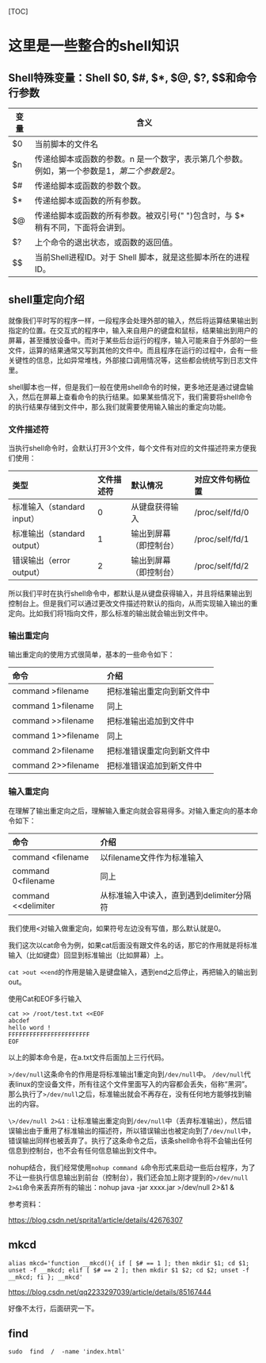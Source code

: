[TOC]

# 这里是一些整合的shell知识

## Shell特殊变量：Shell $0, $#, $*, $@, $?, $$和命令行参数


| 变量 | 含义                                                         |
| ---- | ------------------------------------------------------------ |
| $0   | 当前脚本的文件名                                             |
| $n   | 传递给脚本或函数的参数。n 是一个数字，表示第几个参数。例如，第一个参数是$1，第二个参数是$2。 |
| $#   | 传递给脚本或函数的参数个数。                                 |
| $*   | 传递给脚本或函数的所有参数。                                 |
| $@   | 传递给脚本或函数的所有参数。被双引号(" ")包含时，与 $* 稍有不同，下面将会讲到。 |
| $?   | 上个命令的退出状态，或函数的返回值。                         |
| $$   | 当前Shell进程ID。对于 Shell 脚本，就是这些脚本所在的进程ID。 |



## shell重定向介绍

就像我们平时写的程序一样，一段程序会处理外部的输入，然后将运算结果输出到指定的位置。在交互式的程序中，输入来自用户的键盘和鼠标，结果输出到用户的屏幕，甚至播放设备中。而对于某些后台运行的程序，输入可能来自于外部的一些文件，运算的结果通常又写到其他的文件中。而且程序在运行的过程中，会有一些关键性的信息，比如异常堆栈，外部接口调用情况等，这些都会统统写到日志文件里。

shell脚本也一样，但是我们一般在使用shell命令的时候，更多地还是通过键盘输入，然后在屏幕上查看命令的执行结果。如果某些情况下，我们需要将shell命令的执行结果存储到文件中，那么我们就需要使用输入输出的重定向功能。

### 文件描述符

当执行shell命令时，会默认打开3个文件，每个文件有对应的文件描述符来方便我们使用：



| 类型                        | 文件描述符 | 默认情况               | 对应文件句柄位置 |
| :-------------------------- | :--------- | :--------------------- | :--------------- |
| 标准输入（standard input）  | 0          | 从键盘获得输入         | /proc/self/fd/0  |
| 标准输出（standard output） | 1          | 输出到屏幕（即控制台） | /proc/self/fd/1  |
| 错误输出（error output）    | 2          | 输出到屏幕（即控制台） | /proc/self/fd/2  |



所以我们平时在执行shell命令中，都默认是从键盘获得输入，并且将结果输出到控制台上。但是我们可以通过更改文件描述符默认的指向，从而实现输入输出的重定向。比如我们将1指向文件，那么标准的输出就会输出到文件中。

### 输出重定向

输出重定向的使用方式很简单，基本的一些命令如下：

| 命令                | 介绍                       |
| :------------------ | :------------------------- |
| command >filename   | 把标准输出重定向到新文件中 |
| command 1>filename  | 同上                       |
| command >>filename  | 把标准输出追加到文件中     |
| command 1>>filename | 同上                       |
| command 2>filename  | 把标准错误重定向到新文件中 |
| command 2>>filename | 把标准错误追加到新文件中   |

### 输入重定向

在理解了输出重定向之后，理解输入重定向就会容易得多。对输入重定向的基本命令如下：

| 命令                | 介绍                                      |
| :------------------ | :---------------------------------------- |
| command <filename   | 以filename文件作为标准输入                |
| command 0<filename  | 同上                                      |
| command <<delimiter | 从标准输入中读入，直到遇到delimiter分隔符 |



我们使用<对输入做重定向，如果符号左边没有写值，那么默认就是0。

我们这次以cat命令为例，如果cat后面没有跟文件名的话，那它的作用就是将标准输入（比如键盘）回显到标准输出（比如屏幕）上。

`cat >out <<end`的作用是输入是键盘输入，遇到end之后停止，再把输入的输出到out。

使用Cat和EOF多行输入

```shell 
cat >> /root/test.txt <<EOF 
abcdef 
hello word ! 
FFFFFFFFFFFFFFFFFFFFFFF 
EOF

```

以上的脚本命令是，在a.txt文件后面加上三行代码。

`>/dev/null`这条命令的作用是将标准输出1重定向到`/dev/null`中。 `/dev/null`代表linux的空设备文件，所有往这个文件里面写入的内容都会丢失，俗称“黑洞”。那么执行了`>/dev/null`之后，标准输出就会不再存在，没有任何地方能够找到输出的内容。

`\>/dev/null 2>&1` : 让标准输出重定向到`/dev/null`中（丢弃标准输出），然后错误输出由于重用了标准输出的描述符，所以错误输出也被定向到了`/dev/null`中，错误输出同样也被丢弃了。执行了这条命令之后，该条shell命令将不会输出任何信息到控制台，也不会有任何信息输出到文件中。

nohup结合，我们经常使用`nohup command &`命令形式来启动一些后台程序，为了不让一些执行信息输出到前台（控制台），我们还会加上刚才提到的`>/dev/null 2>&1`命令来丢弃所有的输出：nohup java -jar xxxx.jar >/dev/null 2>&1 &





参考资料：

https://blog.csdn.net/sprita1/article/details/42676307



## mkcd

```
alias mkcd='function __mkcd(){ if [ $# == 1 ]; then mkdir $1; cd $1; unset -f __mkcd; elif [ $# == 2 ]; then mkdir $1 $2; cd $2; unset -f __mkcd; fi }; __mkcd'
```

https://blog.csdn.net/qq2233297039/article/details/85167444

好像不太行，后面研究一下。

## find

```shell
sudo  find  /  -name 'index.html'
```
